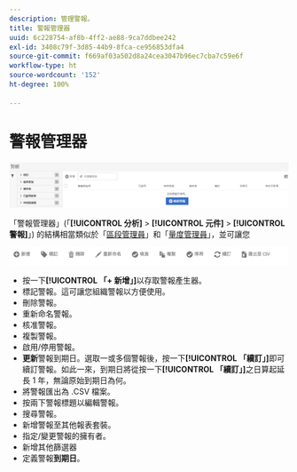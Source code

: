 ```yaml
---
description: 管理警報。
title: 警報管理器
uuid: 6c228754-af8b-4ff2-ae88-9ca7ddbee242
exl-id: 3408c79f-3d85-44b9-8fca-ce956853dfa4
source-git-commit: f669af03a502d8a24cea3047b96ec7cba7c59e6f
workflow-type: ht
source-wordcount: '152'
ht-degree: 100%

---
```


# 警報管理器

![](assets/alert-manager.png)

「警報管理器」(「**[!UICONTROL 分析]** > **[!UICONTROL 元件]** > **[!UICONTROL 警報]**」) 的結構相當類似於「[區段管理員](https://experienceleague.adobe.com/docs/analytics/components/segmentation/segmentation-workflow/seg-manage.html?lang=zh-Hant)」和「[量度管理員](https://experienceleague.adobe.com/docs/analytics/components/calculated-metrics/calcmetric-workflow/cm-manager.html?lang=zh-Hant)」，並可讓您

![](assets/alert-manager-tasks.png)

* 按一下&#x200B;**[!UICONTROL 「+ 新增」]**&#x200B;以存取警報產生器。
* 標記警報。這可讓您組織警報以方便使用。
* 刪除警報。
* 重新命名警報。
* 核准警報。
* 複製警報。
* 啟用/停用警報。
* **更新**&#x200B;警報到期日。選取一或多個警報後，按一下&#x200B;**[!UICONTROL 「續訂」]**&#x200B;即可續訂警報。如此一來，到期日將從按一下&#x200B;**[!UICONTROL 「續訂」]**&#x200B;之日算起延長 1 年，無論原始到期日為何。
* 將警報匯出為 .CSV 檔案。
* 按兩下警報標題以編輯警報。
* 搜尋警報。
* 新增警報至其他報表套裝。
* 指定/變更警報的擁有者。
* 新增其他篩選器
* 定義警報&#x200B;**到期日**。
